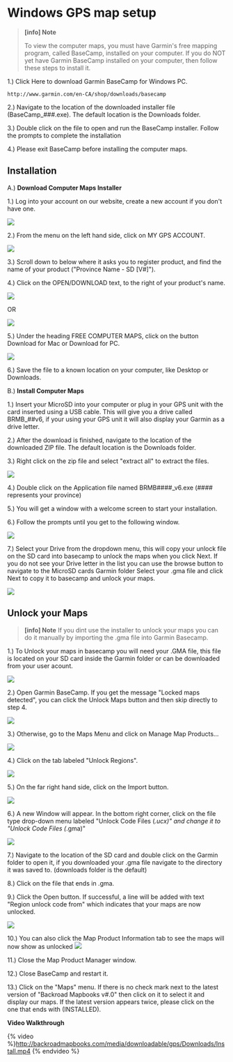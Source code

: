 # Windows GPS map setup


> **[info] Note**
>
>To view the computer maps, you must have Garmin's free mapping program, called BaseCamp, installed on your computer. If you do NOT yet have Garmin BaseCamp installed on your computer, then follow these steps to install it.

1.) Click Here to download Garmin BaseCamp for Windows PC.

    http://www.garmin.com/en-CA/shop/downloads/basecamp

2.) Navigate to the location of the downloaded installer file (BaseCamp_###.exe). The default location is the Downloads folder.

3.) Double click on the file to open and run the BaseCamp installer. Follow the prompts to complete the installation

4.) Please exit BaseCamp before installing the computer maps.


## Installation


A.) **Download Computer Maps Installer**

1.)  Log into your account on our website, create a new account if you don't have one.

![](/assets/login_create.png)

2.) From the menu on the left hand side, click on MY GPS ACCOUNT.

![](/assets/mybrmbgpsaccount.png)

3.) Scroll down to below where it asks you to register product, and find the name of your product ("Province Name - SD [V#]").

4.) Click on the OPEN/DOWNLOAD text, to the right of your product's name.

![](/assets/open-down.png)

OR

![](/assets/updates-avail.png)

5.) Under the heading FREE COMPUTER MAPS, click on the button Download for Mac or Download for PC.

![](/assets/download_pc.png)

6.) Save the file to a known location on your computer, like Desktop or Downloads.



B.) **Install Computer Maps**

1.) Insert your MicroSD into your computer or plug in your GPS unit with the card inserted using a USB cable.
This will give you a drive called BRMB_##v6, if your using your GPS unit it will also display your Garmin as a drive letter.


2.) After the download is finished, navigate to the location of the downloaded ZIP file. The default location is the Downloads folder.


3.) Right click on the zip file and select "extract all" to extract the files.

![](/assets/extractall.png)

4.) Double click on the Application file named BRMB####_v6.exe (#### represents your province)


5.) You will get a window with a welcome screen to start your installation.


6.) Follow the prompts until you get to the following window.

![](/assets/unlock_screen.png)

7.) Select your Drive from the dropdown menu, this will copy your unlock file on the SD card into basecamp to unlock the maps when you click Next.
   If you do not see your Drive letter in the list you can use the browse button to navigate to the MicroSD cards Garmin folder
   Select your .gma file and click Next to copy it to basecamp and unlock your maps.

![](/assets/dropdown.png)

## Unlock your Maps

> **[info] Note**
> If you dint use the installer to unlock your maps you can do it manually by importing the .gma file into Garmin Basecamp.

1.) To Unlock your maps in basecamp you will need your .GMA file, this file is located on your SD card inside the Garmin folder or can be downloaded from your user acount.

![](/assets/download_pc.png)

2.) Open Garmin BaseCamp. If you get the message "Locked maps detected", you can click the Unlock Maps button and then skip directly to step 4.

![](/assets/locked.png)

3.) Otherwise, go to the Maps Menu and click on Manage Map Products...

![](/assets/manage_maps.png)

4.) Click on the tab labeled "Unlock Regions".

![](/assets/unlock_regions.png)

5.) On the far right hand side, click on the Import button.

![](/assets/import.png)

6.) A new Window will appear.  In the bottom right corner, click on the file type drop-down menu labeled "Unlock Code Files (*.ucx)" and change it to "Unlock Code Files (*.gma)"

![](/assets/import_gma.png)

7.) Navigate to the location of the SD card and double click on the Garmin folder to open it, if you downloaded your .gma file navigate to the directory it was saved to. (downloads folder is the default)

8.) Click on the file that ends in .gma.

9.) Click the Open button. If successful, a line will be added with text "Region unlock code from" which indicates that your maps are now unlocked.

![](/assets/region_unlock.png)

10.) You can also click the Map Product Information tab to see the maps will now show as unlocked
![](/assets/maps_unlocked.png)

11.) Close the Map Product Manager window.

12.) Close BaseCamp and restart it.

13.) Click on the "Maps" menu. If there is no check mark next to the latest version of "Backroad Mapbooks v#.0" then click on it to select it and display our maps. If the latest version appears twice, please click on the one that ends with (INSTALLED).
 


**Video Walkthrough**

{% video %}http://backroadmapbooks.com/media/downloadable/gps/Downloads/Install.mp4 {% endvideo %}
